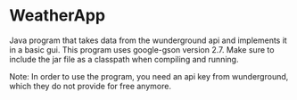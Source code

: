 # WeatherApp
Java program that takes data from the wunderground api and implements it in a basic gui. 
This program uses google-gson version 2.7. Make sure to include the jar file as a classpath when compiling and running.

Note: In order to use the program, you need an api key from wunderground, which they do not provide for free anymore. 
